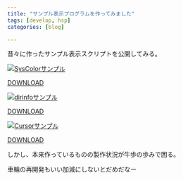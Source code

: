 ```yaml
---
title: "サンプル表示プログラムを作ってみました"
tags: [develop, hsp]
categories: [blog]

---
```


昔々に作ったサンプル表示スクリプトを公開してみる。

<a href="/hsp/image/sample_SetSysColor.png"  rel="lytebox[a]" title="SysColorサンプル"><img src="/hsp/image/sample_SetSysColor.gif"  alt="SysColorサンプル" /></a>

[DOWNLOAD][1]

<a href="/hsp/image/sample_dirinfo.png"  rel="lytebox[a]" title="dirinfoサンプル"><img src="/hsp/image/sample_dirinfo.gif"  alt="dirinfoサンプル" /></a>

[DOWNLOAD][2]

<a href="/hsp/image/sample_Cursor.png"  rel="lytebox[a]" title="Cursorサンプル"><img src="/hsp/image/sample_Cursor.gif"  alt="Cursorサンプル" /></a>

[DOWNLOAD][3]

しかし、本来作っているものの製作状況が牛歩の歩みで困る。

車輪の再開発もいい加減にしないとだめだなー

 [1]: /hsp/source/sample_SetSysColor.hsp
 [2]: /hsp/source/sample_dirinfo.hsp
 [3]: /hsp/source/sample_Cursor.hsp